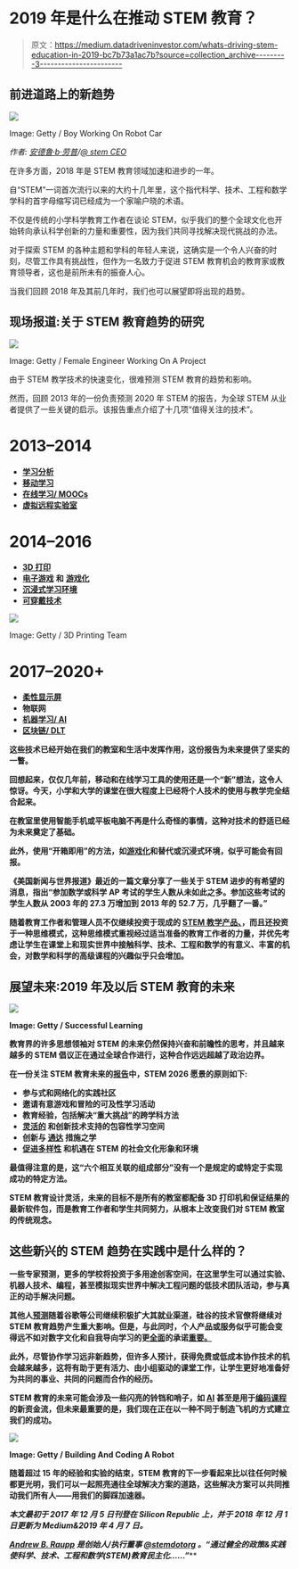 # 2019 年是什么在推动 STEM 教育？

> 原文：<https://medium.datadriveninvestor.com/whats-driving-stem-education-in-2019-bc7b73a1ac7b?source=collection_archive---------3----------------------->

## 前进道路上的新趋势

![](img/d5819dcdce5b0fce9b3c101938044805.png)

Image: Getty / Boy Working On Robot Car

*作者:* [*安德鲁·b·劳普*](https://medium.com/u/d8c8d333927a?source=post_page-----bc7b73a1ac7b--------------------------------)*/*[*@ stem CEO*](https://twitter.com/stemceo)

在许多方面，2018 年是 STEM 教育领域加速和进步的一年。

自“STEM”一词首次流行以来的大约十几年里，这个指代科学、技术、工程和数学学科的首字母缩写词已经成为一个家喻户晓的术语。

不仅是传统的小学科学教育工作者在谈论 STEM，似乎我们的整个全球文化也开始转向承认科学创新的力量和重要性，因为我们共同寻找解决现代挑战的办法。

对于探索 STEM 的各种主题和学科的年轻人来说，这确实是一个令人兴奋的时刻，尽管工作具有挑战性，但作为一名致力于促进 STEM 教育机会的教育家或教育领导者，这也是前所未有的振奋人心。

当我们回顾 2018 年及其前几年时，我们也可以展望即将出现的趋势。

## 现场报道:关于 STEM 教育趋势的研究

![](img/d4bf1bbfef455aca9c2ef57461a5be63.png)

Image: Getty / Female Engineer Working On A Project

由于 STEM 教学技术的快速变化，很难预测 STEM 教育的趋势和影响。

然而，回顾 2013 年的一份负责预测 2020 年 STEM 的报告，为全球 STEM 从业者提供了一些关键的启示。该报告重点介绍了十几项“值得关注的技术”。

# 2013–2014

*   [**学习分析**](https://cehdvision2020.umn.edu/blog/technology-and-learning-analytics/)
*   [**移动学习**](https://files.eric.ed.gov/fulltext/ED562382.pdf)
*   [**在线学习/ MOOCs**](https://www.aaas.org/news/massive-open-online-courses-help-make-stem-education-more-accessible-do-they-work-all-students)
*   [**虚拟远程实验室**](https://peerj.com/preprints/26715/)

# 2014–2016

*   [**3D 打印**](https://www.asme.org/career-education/articles/career-and-education/3d-printing-engages-students-stem)
*   [**电子游戏**](https://medium.com/@stemceo/how-video-games-help-students-level-up-stem-learning-ca75d5b6a29c) **和** [**游戏化**](https://medium.com/@stemceo/can-gamification-solve-the-stem-talent-gap-ec7e006aa80b)
*   [**沉浸式学习环境**](https://online-journals.org/index.php/i-jac/article/download/7407/4656)
*   [**可穿戴技术**](https://digitalcommons.unomaha.edu/cgi/viewcontent.cgi?article=1009&context=ctlle)

![](img/a9cba33c53506df793d73955bea19f67.png)

Image: Getty / 3D Printing Team

# 2017–2020+

*   [**柔性显示屏**](https://www.sciencenewsforstudents.org/article/digital-displays-get-flexible)
*   [](https://www.stem.org.uk/news-and-views/opinions/what’s-internet-things-and-what-does-it-have-do-my-classroom)**物联网**
*   **[**机器学习/ AI**](https://medium.com/@stemceo/how-advancements-in-ai-could-radically-change-the-way-children-learn-in-the-classroom-ee4ea799a952)**
*   **[**区块链/ DLT**](https://medium.com/datadriveninvestor/blockchain-a-revolution-for-stem-education-654050e22355)**

**这些技术已经开始在我们的教室和生活中发挥作用，这份报告为未来提供了坚实的一瞥。**

**回想起来，仅仅几年前，移动和在线学习工具的使用还是一个“新”想法，这令人惊讶。今天，小学和大学的课堂在很大程度上已经将个人技术的使用与教学完全结合起来。**

**在教室里使用智能手机或平板电脑不再是什么奇怪的事情，这种对技术的舒适已经为未来奠定了基础。**

**此外，使用“开箱即用”的方法，如[游戏化](https://www.siliconrepublic.com/careers/gamification-stem-talent-gap)和替代或沉浸式环境，似乎可能会有回报。**

**《美国新闻与世界报道》最近的一篇文章分享了一些关于 STEM 进步的有希望的消息，指出“参加数学或科学 AP 考试的学生人数从未如此之多。参加这些考试的学生人数从 2003 年的 27.3 万增加到 2013 年的 52.7 万，几乎翻了一番。”**

**随着教育工作者和管理人员不仅继续投资于现成的 [STEM 教学产品、](https://www.forbes.com/sites/forbestechcouncil/2018/05/29/the-rise-of-the-stem-toy/#4217d178724a)，而且还投资于一种思维模式，这种思维模式重视经过适当准备的教育工作者的力量，并优先考虑让学生在课堂上和现实世界中接触科学、技术、工程和数学的有意义、丰富的机会，对数学和科学的高级课程的兴趣似乎只会增加。**

## **展望未来:2019 年及以后 STEM 教育的未来**

**![](img/588175973b16984690964b94eabf8301.png)**

**Image: Getty / Successful Learning**

**教育界的许多思想领袖对 STEM 的未来仍然保持兴奋和前瞻性的思考，并且越来越多的 STEM 倡议正在通过全球合作进行，这种合作远远超越了政治边界。**

**在一份关注 STEM 教育未来的[报告](https://innovation.ed.gov/files/2016/09/AIR-STEM2026_Report_2016.pdf)中，STEM 2026 愿景的原则如下:**

*   ****参与式和网络化的实践社区****
*   ****邀请有意游戏和冒险的可及性学习活动****
*   ****教育经验，包括解决“重大挑战”的跨学科方法****
*   **[**灵活的**](https://www.gettingsmart.com/2018/08/why-flexible-learning-environments/) **和创新技术支持的包容性学习空间****
*   ****创新与** [**通达**](https://medium.com/datadriveninvestor/honoring-learners-with-special-needs-in-stem-and-beyond-36adcc16f99c) **措施之学****
*   ****[**促进多样性**](https://medium.com/@stemceo/what-does-it-really-mean-to-give-students-an-equal-stem-education-deeebe92797b) **和机遇在 STEM** 的社会文化形象和环境****

****最值得注意的是，这“六个相互关联的组成部分”没有一个是规定的或特定于实现成功的特定方法。****

****STEM 教育设计灵活，未来的目标不是所有的教室都配备 3D 打印机和保证结果的最新软件包，而是教育工作者和学生共同努力，从根本上改变我们对 STEM 教室的传统观念。****

## ****这些新兴的 STEM 趋势在实践中是什么样的？****

****一些专家预测，更多的学校将投资于多用途创客空间，在这里学生可以通过实验、机器人技术、编程，甚至模拟现实世界中解决工程问题的低技术团队活动，参与真正的动手解决问题。****

****其他人[预测](https://edtechdigest.com/2017/11/27/whats-in-store-for-the-2018-education-industry/)随着谷歌等公司继续积极扩大其就业渠道，硅谷的技术官僚将继续对 STEM 教育趋势产生重大影响。但是，与此同时，个人产品或服务似乎可能会变得远不如对数字文化和自我导向学习的更[全面](https://www.siliconrepublic.com/careers/stem-education-programmes-initiatives)的承诺[重要。](http://www.edweek.org/tm/articles/2014/10/29/ctq_crowley_digitalliteracy.html)****

****此外，尽管协作学习远非新趋势，但许多人预计，获得免费或低成本协作技术的机会越来越多，这将有助于更有活力、由小组驱动的课堂工作，让学生更好地准备好为共同的事业、共同的问题而合作的经历。****

****STEM 教育的未来可能会涉及一些闪亮的铃铛和哨子，如 [AI](https://medium.com/@stemceo/how-advancements-in-ai-could-radically-change-the-way-children-learn-in-the-classroom-ee4ea799a952) 甚至是用于[编码课程](https://www.usatoday.com/story/tech/news/2017/09/25/pres-trump-ivanka-trump-unveil-200-million-coding-education-grant/701566001/)的新资金流，但未来最重要的是，我们现在正在以一种不同于制造飞机的方式建立我们的成功。****

****![](img/e1d1c00acc9997f74421d611b60bcc1a.png)****

****Image: Getty / Building And Coding A Robot****

****随着超过 15 年的经验和实验的结束，STEM 教育的下一步看起来比以往任何时候都更光明，我们可以一起照亮通往全球解决方案的道路，这些解决方案可以共同推动我们所有人——用我们的脚踩加速器。****

*****本文最初于 2017 年 12 月 5 日刊登在 Silicon Republic 上，并于 2018 年 12 月 1 日更新为 Medium&2019 年 4 月 7 日。*****

****[Andrew B. Raupp](https://medium.com/u/d8c8d333927a?source=post_page-----bc7b73a1ac7b--------------------------------) 是创始人/执行董事 [@stemdotorg](https://twitter.com/stemdotorg) 。*“通过健全的政策&实践使科学、技术、工程和数学(STEM)教育民主化……”*****